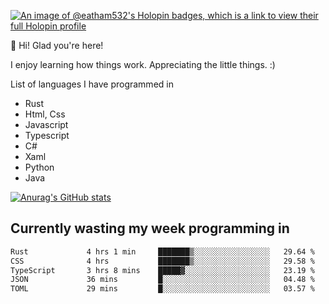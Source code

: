 [![An image of @eatham532's Holopin badges, which is a link to view their full Holopin profile](https://holopin.me/eatham532)](https://holopin.io/@eatham532)


👋 Hi! Glad you're here!

I enjoy learning how things work. Appreciating the little things. :)


List of languages I have programmed in
- Rust
- Html, Css
- Javascript
- Typescript
- C#
- Xaml
- Python
- Java

[![Anurag's GitHub stats](https://github-readme-stats.vercel.app/api?username=Eatham532&theme=dark)](https://github.com/anuraghazra/github-readme-stats)


## Currently wasting my week programming in
<!--START_SECTION:waka-->

```txt
Rust             4 hrs 1 min     ███████▒░░░░░░░░░░░░░░░░░   29.64 %
CSS              4 hrs           ███████▒░░░░░░░░░░░░░░░░░   29.58 %
TypeScript       3 hrs 8 mins    █████▓░░░░░░░░░░░░░░░░░░░   23.19 %
JSON             36 mins         █░░░░░░░░░░░░░░░░░░░░░░░░   04.48 %
TOML             29 mins         █░░░░░░░░░░░░░░░░░░░░░░░░   03.57 %
```

<!--END_SECTION:waka-->
